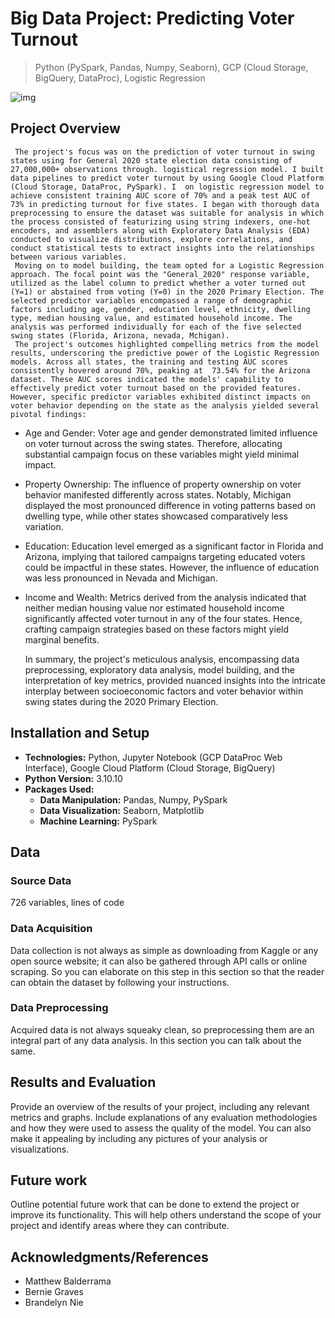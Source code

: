 # Big Data Project: Predicting Voter Turnout

> Python (PySpark, Pandas, Numpy, Seaborn), GCP (Cloud Storage, BigQuery, DataProc), Logistic Regression

<!--
![GitHub release (latest by date including pre-releases)](https://img.shields.io/github/v/release/pragyy/datascience-readme-template?include_prereleases)
![GitHub last commit](https://img.shields.io/github/last-commit/pragyy/datascience-readme-template)
![GitHub pull requests](https://img.shields.io/github/issues-pr/pragyy/datascience-readme-template)
![GitHub](https://img.shields.io/github/license/pragyy/datascience-readme-template)
![contributors](https://img.shields.io/github/contributors/pragyy/datascience-readme-template) 
![codesize](https://img.shields.io/github/languages/code-size/pragyy/datascience-readme-template) 
-->

![img](https://github.com/bche3/Swinging-The-Vote/blob/main/img/project-thumbnail.jpg)

## Project Overview

     The project's focus was on the prediction of voter turnout in swing states using for General 2020 state election data consisting of 27,000,000+ observations through. logistical regression model. I built data pipelines to predict voter turnout by using Google Cloud Platform (Cloud Storage, DataProc, PySpark). I  on logistic regression model to achieve consistent training AUC score of 70% and a peak test AUC of 73% in predicting turnout for five states. I began with thorough data preprocessing to ensure the dataset was suitable for analysis in which the process consisted of featurizing using string indexers, one-hot encoders, and assemblers along with Exploratory Data Analysis (EDA) conducted to visualize distributions, explore correlations, and conduct statistical tests to extract insights into the relationships between various variables. 
     Moving on to model building, the team opted for a Logistic Regression approach. The focal point was the "General_2020" response variable, utilized as the label column to predict whether a voter turned out (Y=1) or abstained from voting (Y=0) in the 2020 Primary Election. The selected predictor variables encompassed a range of demographic factors including age, gender, education level, ethnicity, dwelling type, median housing value, and estimated household income. The analysis was performed individually for each of the five selected swing states (Florida, Arizona, nevada, Mchigan).
     The project's outcomes highlighted compelling metrics from the model results, underscoring the predictive power of the Logistic Regression models. Across all states, the training and testing AUC scores consistently hovered around 70%, peaking at  73.54% for the Arizona dataset. These AUC scores indicated the models' capability to effectively predict voter turnout based on the provided features. However, specific predictor variables exhibited distinct impacts on voter behavior depending on the state as the analysis yielded several pivotal findings:

- Age and Gender: Voter age and gender demonstrated limited influence on voter turnout across the swing states. Therefore, allocating substantial campaign focus on these variables might yield minimal impact.

- Property Ownership: The influence of property ownership on voter behavior manifested differently across states. Notably, Michigan displayed the most pronounced difference in voting patterns based on dwelling type, while other states showcased comparatively less variation.

- Education: Education level emerged as a significant factor in Florida and Arizona, implying that tailored campaigns targeting educated voters could be impactful in these states. However, the influence of education was less pronounced in Nevada and Michigan.

- Income and Wealth: Metrics derived from the analysis indicated that neither median housing value nor estimated household income significantly affected voter turnout in any of the four states. Hence, crafting campaign strategies based on these factors might yield marginal benefits.

     In summary, the project's meticulous analysis, encompassing data preprocessing, exploratory data analysis, model building, and the interpretation of key metrics, provided nuanced insights into the intricate interplay between socioeconomic factors and voter behavior within swing states during the 2020 Primary Election.




## Installation and Setup
- **Technologies:**  Python, Jupyter Notebook (GCP DataProc Web Interface), Google Cloud Platform (Cloud Storage, BigQuery)
- **Python Version:** 3.10.10
- **Packages Used:**
  - **Data Manipulation:** Pandas, Numpy, PySpark
  - **Data Visualization:** Seaborn, Matplotlib
  - **Machine Learning:** PySpark
<!-- - **General Purpose:** General purpose packages like `urllib, os, request`, and many more. -->


## Data

### Source Data
726 variables, lines of code

### Data Acquisition
Data collection is not always as simple as downloading from Kaggle or any open source website; it can also be gathered through API calls or online scraping. So you can elaborate on this step in this section so that the reader can obtain the dataset by following your instructions.

### Data Preprocessing
Acquired data is not always squeaky clean, so preprocessing them are an integral part of any data analysis. In this section you can talk about the same.

## Results and Evaluation
Provide an overview of the results of your project, including any relevant metrics and graphs. Include explanations of any evaluation methodologies and how they were used to assess the quality of the model. You can also make it appealing by including any pictures of your analysis or visualizations.

## Future work
Outline potential future work that can be done to extend the project or improve its functionality. This will help others understand the scope of your project and identify areas where they can contribute.

## Acknowledgments/References
- Matthew Balderrama
- Bernie Graves
- Brandelyn Nie

<!--
## Code structure
Explain the code structure and how it is organized, including any significant files and their purposes. This will help others understand how to navigate your project and find specific components. 

Here is the basic suggested skeleton for your data science repo (you can structure your repository as needed ):

```bash
├── data
│   ├── data1.csv
│   ├── data2.csv
│   ├── cleanedData
│       ├── cleaneddata1.csv
|       └── cleaneddata2.csv
├── data_acquisition.py
├── data_preprocessing.ipynb
├── data_analysis.ipynb
├── data_modelling.ipynb
├── Img
│   ├── img1.png
│   └── Headerheader.jpg
├── LICENSE
├── README.md
└── .gitignore
```
-->
